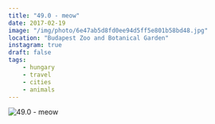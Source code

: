 ```yaml
---
title: "49.0 - meow"
date: 2017-02-19
image: "/img/photo/6e47ab5d8fd0ee94d5ff5e801b58bd48.jpg"
location: "Budapest Zoo and Botanical Garden"
instagram: true
draft: false
tags:
    - hungary
    - travel
    - cities
    - animals
---
```


![49.0 - meow](/img/photo/6e47ab5d8fd0ee94d5ff5e801b58bd48.jpg)
